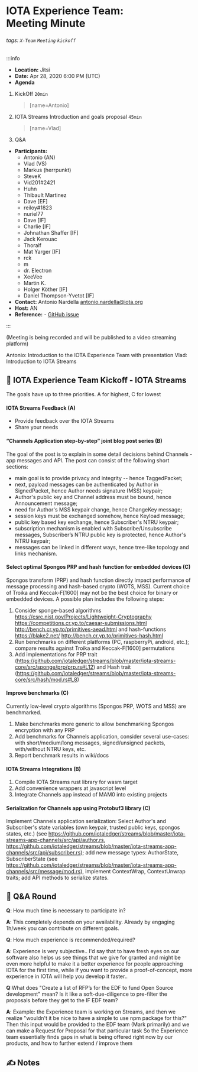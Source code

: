 IOTA Experience Team:  
Meeting Minute
===

###### tags: `X-Team` `Meeting` `kickoff`

:::info
- **Location:** Jitsi
- **Date:** Apr 28, 2020 6:00 PM (UTC)
- **Agenda**
1. KickOff `20min`
   > [name=Antonio]
3. IOTA Streams Introduction and goals proposal `45min`
   > [name=Vlad]
4. Q&A
- **Participants:**
    - Antonio (AN)
    - Vlad (VS)
    - Markus (herrpunkt)
    - SteveK
    - Vid201#2421
    - Huhn
    - Thibault Martinez
    - Dave [EF]
    - reiloy#1823
    - nuriel77
    - Dave [IF]
    - Charlie [IF]
    - Johnathan Shaffer [IF]
    - Jack Kerouac
    - Thoralf
    - Mat Yarger [IF]
    - rck
    - m
    - dr. Electron
    - XeeVee
    - Martin K.
    - Holger Köther [IF]
    - Daniel Thompson-Yvetot [IF]
- **Contact:** Antonio Nardella <antonio.nardella@iota.org>
- **Host:** AN
- **Reference:** - [GitHub issue](https://github.com/iota-community/iota-experience-team/issues/1)

:::

(Meeting is being recorded and will be published to a video streaming platform)


Antonio: Introduction to the IOTA Experience Team with presentation
Vlad: Introduction to IOTA Streams

:dart: IOTA Experience Team Kickoff - IOTA Streams
---
The goals have up to three priorities. A for highest, C for lowest

#### IOTA Streams Feedback (A)
- Provide feedback over the IOTA Streams
- Share your needs

#### “Channels Application step-by-step” joint blog post series (B)
The goal of the post is to explain in some detail decisions behind Channels - app messages and API. The post can consist of the following short sections:
- main goal is to provide privacy and integrity -- hence TaggedPacket;
- next, payload messages can be authenticated by Author in SignedPacket, hence Author needs signature (MSS) keypair;
- Author's public key and Channel address must be bound, hence Announcement message;
- need for Author's MSS keypair change, hence ChangeKey message;
- session keys must be exchanged somehow, hence Keyload message;
- public key based key exchange, hence Subscriber's NTRU keypair;
- subscription mechanism is enabled with Subscribe/Unsubscribe messages, Subscriber’s NTRU public key is protected, hence Author's NTRU keypair;
- messages can be linked in different ways, hence tree-like topology and links mechanism.

#### Select optimal Spongos PRP and hash function for embedded devices \(C\)
Spongos transform (PRP) and hash function directly impact performance of message processing and hash-based crypto (WOTS, MSS). Current choice of Troika and Keccak-F[1600] may not be the best choice for binary or embedded devices.
A possible plan includes the following steps:
1. Consider sponge-based algorithms
https://csrc.nist.gov/Projects/Lightweight-Cryptography
https://competitions.cr.yp.to/caesar-submissions.html
http://bench.cr.yp.to/primitives-aead.html
and hash-functions
https://blake2.net/
http://bench.cr.yp.to/primitives-hash.html
2. Run benchmarks on different platforms (PC, raspberryPi, android, etc.); compare results against Troika and Keccak-F[1600] permutations
3. Add implementations for PRP trait (https://github.com/iotaledger/streams/blob/master/iota-streams-core/src/sponge/prp/prp.rs#L12) and Hash trait (https://github.com/iotaledger/streams/blob/master/iota-streams-core/src/hash/mod.rs#L8)

#### Improve benchmarks \(C\)
Currently low-level crypto algorithms (Spongos PRP, WOTS and MSS) are benchmarked. 
1. Make benchmarks more generic to allow benchmarking Spongos encryption with any PRP
1. Add benchmarks for Channels application, consider several use-cases: with short/medium/long messages, signed/unsigned packets, with/without NTRU keys, etc.
1. Report benchmark results in wiki/docs


#### IOTA Streams Integrations (B)
1. Compile IOTA Streams rust library for wasm target
1. Add convenience wrappers at javascript level
1. Integrate Channels app instead of MAM0 into existing projects

#### Serialization for Channels app using Protobuf3 library \(C\)
Implement Channels application serialization:
Select Author's and Subscriber's state variables (own keypair, trusted public keys, spongos states, etc.) (see https://github.com/iotaledger/streams/blob/master/iota-streams-app-channels/src/api/author.rs, https://github.com/iotaledger/streams/blob/master/iota-streams-app-channels/src/api/subscriber.rs);
add new message types: AuthorState, SubscriberState (see https://github.com/iotaledger/streams/blob/master/iota-streams-app-channels/src/message/mod.rs), implement ContextWrap, ContextUnwrap traits;
add API methods to serialize states.



:busts_in_silhouette: Q&A Round
---

**Q**: How much time is necessary to participate in?
  
**A**: This completely depends on your availability. Already by engaging 1h/week you can contribute on different goals.

**Q**: How much experience is recommended/required?
  
**A**: Experience is very subjective.. I'd say that to have fresh eyes on our software also helps us see things that we give for granted and might be even more helpful to make it a better experience for people approaching IOTA for the first time, while if you want to provide a proof-of-concept, more experience in IOTA will help you develop it faster..

**Q**:What does "Create a list of RFP’s for the EDF to fund Open Source development" mean? Is it like a soft-due-diligence to pre-filter the proposals before they get to the IF EDF team?
  
**A**: Example: the Experience team is working on Streams, and then we realize "wouldn't it be nice to have a simple to use npm package for this?"
Then this input would be provided to the EDF team (Mark primarily) and we can make a Request for Proposal for that particular task
So the Experience team essentially finds gaps in what is being offered right now by our products, and how to further extend / improve them



:writing_hand: Notes
---
<!-- Other important details discussed during the meeting can be entered here. -->
